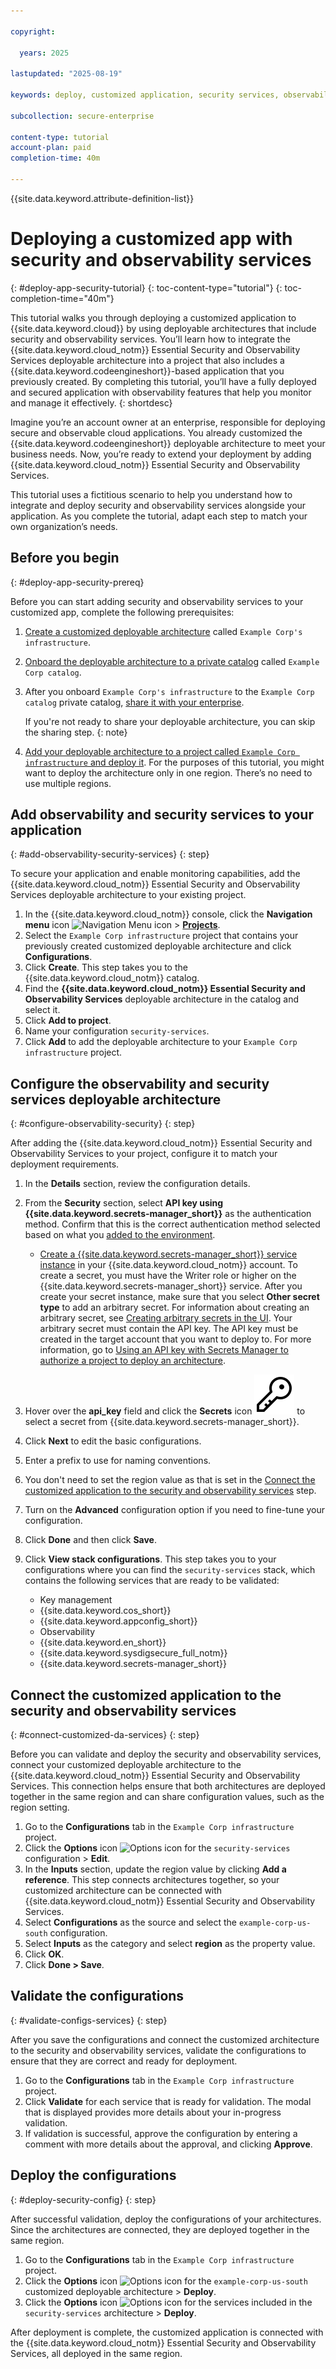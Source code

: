 ```yaml
---

copyright:

  years: 2025

lastupdated: "2025-08-19"

keywords: deploy, customized application, security services, observability services, project, Code Engine, AI, application

subcollection: secure-enterprise

content-type: tutorial
account-plan: paid
completion-time: 40m

---
```


{{site.data.keyword.attribute-definition-list}}

# Deploying a customized app with security and observability services
{: #deploy-app-security-tutorial}
{: toc-content-type="tutorial"}
{: toc-completion-time="40m"}

This tutorial walks you through deploying a customized application to {{site.data.keyword.cloud}} by using deployable architectures that include security and observability services. You’ll learn how to integrate the {{site.data.keyword.cloud_notm}} Essential Security and Observability Services deployable architecture into a project that also includes a {{site.data.keyword.codeengineshort}}-based application that you previously created. By completing this tutorial, you’ll have a fully deployed and secured application with observability features that help you monitor and manage it effectively.
{: shortdesc}

Imagine you’re an account owner at an enterprise, responsible for deploying secure and observable cloud applications. You already customized the {{site.data.keyword.codeengineshort}} deployable architecture to meet your business needs. Now, you’re ready to extend your deployment by adding {{site.data.keyword.cloud_notm}} Essential Security and Observability Services.

This tutorial uses a fictitious scenario to help you understand how to integrate and deploy security and observability services alongside your application. As you complete the tutorial, adapt each step to match your own organization’s needs.

## Before you begin
{: #deploy-app-security-prereq}

Before you can start adding security and observability services to your customized app, complete the following prerequisites:

1. [Create a customized deployable architecture](/docs/secure-enterprise?topic=secure-enterprise-basic-custom) called `Example Corp's infrastructure`.
1. [Onboard the deployable architecture to a private catalog](/docs/secure-enterprise?topic=secure-enterprise-onboard-da) called `Example Corp catalog`.
1. After you onboard `Example Corp's infrastructure` to the `Example Corp catalog` private catalog, [share it with your enterprise](/docs/secure-enterprise?topic=secure-enterprise-share-custom).

    If you're not ready to share your deployable architecture, you can skip the sharing step.
    {: note}

1. [Add your deployable architecture to a project called `Example Corp infrastructure` and deploy it](/docs/secure-enterprise?topic=secure-enterprise-deploy-regions). For the purposes of this tutorial, you might want to deploy the architecture only in one region. There’s no need to use multiple regions.

## Add observability and security services to your application
{: #add-observability-security-services}
{: step}

To secure your application and enable monitoring capabilities, add the {{site.data.keyword.cloud_notm}} Essential Security and Observability Services deployable architecture to your existing project.

1. In the {{site.data.keyword.cloud_notm}} console, click the **Navigation menu** icon ![Navigation Menu icon](../icons/icon_hamburger.svg "Menu") > **[Projects](/projects/)**. 
1. Select the `Example Corp infrastructure` project that contains your previously created customized deployable architecture and click **Configurations**.
1. Click **Create**. This step takes you to the {{site.data.keyword.cloud_notm}} catalog.
1. Find the **{{site.data.keyword.cloud_notm}} Essential Security and Observability Services** deployable architecture in the catalog and select it.
1. Click **Add to project**.
1. Name your configuration `security-services`.
1. Click **Add** to add the deployable architecture to your `Example Corp infrastructure` project.

## Configure the observability and security services deployable architecture
{: #configure-observability-security}
{: step}

After adding the {{site.data.keyword.cloud_notm}} Essential Security and Observability Services to your project, configure it to match your deployment requirements.

1. In the **Details** section, review the configuration details.
1. From the **Security** section, select **API key using {{site.data.keyword.secrets-manager_short}}** as the authentication method. Confirm that this is the correct authentication method selected based on what you [added to the environment](/docs/secure-enterprise?topic=secure-enterprise-deploy-regions#env-create).

    * [Create a {{site.data.keyword.secrets-manager_short}} service instance](/docs/secrets-manager?topic=secrets-manager-create-instance&interface=ui) in your {{site.data.keyword.cloud_notm}} account. To create a secret, you must have the Writer role or higher on the {{site.data.keyword.secrets-manager_short}} service. After you create your secret instance, make sure that you select **Other secret type** to add an arbitrary secret. For information about creating an arbitrary secret, see [Creating arbitrary secrets in the UI](/docs/secrets-manager?topic=secrets-manager-arbitrary-secrets&interface=ui). Your arbitrary secret must contain the API key. The API key must be created in the target account that you want to deploy to. For more information, go to [Using an API key with Secrets Manager to authorize a project to deploy an architecture](/docs/secure-enterprise?topic=secure-enterprise-authorize-project).

1. Hover over the **api_key** field and click the **Secrets** icon ![Key icon](images/secret-key.svg "Secrets") to select a secret from {{site.data.keyword.secrets-manager_short}}.
1. Click **Next** to edit the basic configurations.
1. Enter a prefix to use for naming conventions.
1. You don't need to set the region value as that is set in the [Connect the customized application to the security and observability services](#connect-customized-da-services) step.
1. Turn on the **Advanced** configuration option if you need to fine-tune your configuration.
1. Click **Done** and then click **Save**.
1. Click **View stack configurations**. This step takes you to your configurations where you can find the `security-services` stack, which contains the following services that are ready to be validated:

    * Key management
    * {{site.data.keyword.cos_short}}
    * {{site.data.keyword.appconfig_short}}
    * Observability
    * {{site.data.keyword.en_short}}
    * {{site.data.keyword.sysdigsecure_full_notm}}
    * {{site.data.keyword.secrets-manager_short}}

## Connect the customized application to the security and observability services
{: #connect-customized-da-services}
{: step}

Before you can validate and deploy the security and observability services, connect your customized deployable architecture to the {{site.data.keyword.cloud_notm}} Essential Security and Observability Services. This connection helps ensure that both architectures are deployed together in the same region and can share configuration values, such as the region setting.

1. Go to the **Configurations** tab in the `Example Corp infrastructure` project.
1. Click the **Options** icon ![Options icon](../icons/action-menu-icon.svg "Options") for the `security-services` configuration > **Edit**.
1. In the **Inputs** section, update the region value by clicking **Add a reference**. This step connects architectures together, so your customized architecture can be connected with {{site.data.keyword.cloud_notm}} Essential Security and Observability Services.
1. Select **Configurations** as the source and select the `example-corp-us-south` configuration.
1. Select **Inputs** as the category and select **region** as the property value.
1. Click **OK**.
1. Click **Done > Save**.

## Validate the configurations
{: #validate-configs-services}
{: step}

After you save the configurations and connect the customized architecture to the security and observability services, validate the configurations to ensure that they are correct and ready for deployment.

1. Go to the **Configurations** tab in the `Example Corp infrastructure` project.
1. Click **Validate** for each service that is ready for validation. The modal that is displayed provides more details about your in-progress validation.
1. If validation is successful, approve the configuration by entering a comment with more details about the approval, and clicking **Approve**.

## Deploy the configurations
{: #deploy-security-config}
{: step}

After successful validation, deploy the configurations of your architectures. Since the architectures are connected, they are deployed together in the same region.

1. Go to the **Configurations** tab in the `Example Corp infrastructure` project.
1. Click the **Options** icon ![Options icon](../icons/action-menu-icon.svg "Options") for the `example-corp-us-south` customized deployable architecture > **Deploy**.
1. Click the **Options** icon ![Options icon](../icons/action-menu-icon.svg "Options") for the services included in the `security-services` architecture > **Deploy**.

After deployment is complete, the customized application is connected with the {{site.data.keyword.cloud_notm}} Essential Security and Observability Services, all deployed in the same region.
